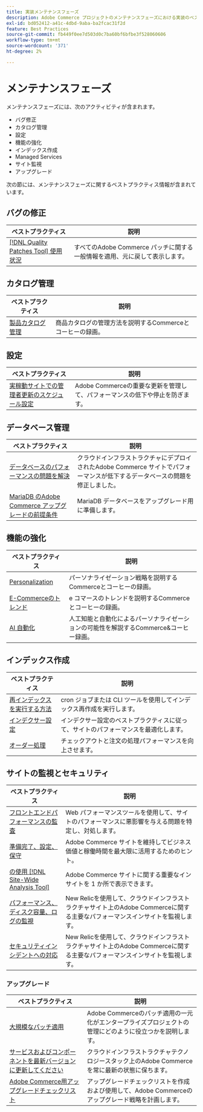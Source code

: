 ```yaml
---
title: 実装メンテナンスフェーズ
description: Adobe Commerce プロジェクトのメンテナンスフェーズにおける実装のベストプラクティスについて説明します。
exl-id: bd052412-a41c-4dbd-9aba-ba2fcac31f2d
feature: Best Practices
source-git-commit: fb449f0ee7d503d0c7ba60bf6bfbe3f528060606
workflow-type: tm+mt
source-wordcount: '371'
ht-degree: 2%

---
```


# メンテナンスフェーズ

メンテナンスフェーズには、次のアクティビティが含まれます。

- バグ修正
- カタログ管理
- 設定
- 機能の強化
- インデックス作成
- Managed Services
- サイト監視
- アップグレード

次の節には、メンテナンスフェーズに関するベストプラクティス情報が含まれています。

## バグの修正

| ベストプラクティス | 説明 |
|-----------------------------------------------------------------------------------|-------------------------------------------------------------------------------|
| [[!DNL Quality Patches Tool] 使用状況](../../../tools/quality-patches-tool/usage.md) | すべてのAdobe Commerce パッチに関する一般情報を適用、元に戻して表示します。 |

## カタログ管理

| ベストプラクティス | 説明 |
|------------------------------------------------------------------------------------------------------------------------------------------------------------------|--------------------------------------------------------------------------------------|
| [製品カタログ管理](https://www.gotostage.com/channel/fca90f7960be436f9b849215d9e06026/recording/2eea2782fc874047a020391000519f8b/watch?source=CHANNEL) | 商品カタログの管理方法を説明するCommerceとコーヒーの録画。 |

## 設定

| ベストプラクティス | 説明 |
|-------------------------------------------------------------------------------------------|---------------------------------------------------------------------------------|
| [実稼動サイトでの管理者更新のスケジュール設定](scheduling-admin-updates-in-production.md) | Adobe Commerceの重要な更新を管理して、パフォーマンスの低下や停止を防ぎます。 |

## データベース管理

| ベストプラクティス | 説明 |
|--------------------------------------------------------------------------------------------------------|-----------------------------------------------------------------------------------------------------|
| [データベースのパフォーマンスの問題を解決&#x200B;](resolve-database-performance-issues.md) | クラウドインフラストラクチャにデプロイされたAdobe Commerce サイトでパフォーマンスが低下するデータベースの問題を修正しました。 |
| [MariaDB のAdobe Commerce アップグレードの前提条件&#x200B;](mariadb-upgrade.md) | MariaDB データベースをアップグレード用に準備します。 |

## 機能の強化

| ベストプラクティス | 説明 |
|---------------------------------------------------------------------------------------------------------------------------------------------------------|-----------------------------------------------------------------------------------------------------------------------|
| [Personalization](https://www.gotostage.com/channel/fca90f7960be436f9b849215d9e06026/recording/e218545a77de490fb5102eca07d0580a/watch?source=CHANNEL) | パーソナライゼーション戦略を説明するCommerceとコーヒーの録画。 |
| [E-Commerceのトレンド](https://www.gotostage.com/channel/fca90f7960be436f9b849215d9e06026/recording/9a772468d7b64409a3d5dff4d67e656d/watch?source=CHANNEL) | e コマースのトレンドを説明するCommerceとコーヒーの録画。 |
| [AI 自動化](https://www.gotostage.com/channel/fca90f7960be436f9b849215d9e06026/recording/27ae23699c2847be981a23ca098e548f/watch?source=CHANNEL) | 人工知能と自動化によるパーソナライゼーションの可能性を解説するCommerce&amp;コーヒー録画。 |

## インデックス作成

| ベストプラクティス | 説明 |
|------------------------------------------------------------------------------------------------------------|----------------------------------------------------------------------------------|
| [再インデックスを実行する方法](https://developer.adobe.com/commerce/php/development/components/indexing/#how-to-reindex) | cron ジョブまたは CLI ツールを使用してインデックス再作成を実行します。 |
| [インデクサー&#x200B;設定](indexer-configuration.md) | インデクサー設定のベストプラクティスに従って、サイトのパフォーマンスを最適化します。 |
| [オーダー処理](order-processing-configuration.md) | チェックアウトと注文の処理パフォーマンスを向上させます。 |

## サイトの監視とセキュリティ

| ベストプラクティス | 説明 |
|-------------------------------------------------------------------------------------------------------------------------------------------------|-----------------------------------------------------------------------------------------------------------|
| [フロントエンドパフォーマンスの監査](frontend-performance.md) | Web パフォーマンスツールを使用して、サイトのパフォーマンスに悪影響を与える問題を特定し、対処します。 |
| [準備完了、設定、保守](https://business.adobe.com/blog/basics/ready-set-maintain) | Adobe Commerce サイトを維持してビジネス価値と稼働時間を最大限に活用するためのヒント。 |
| [の使用 [!DNL Site-Wide Analysis Tool]](../../../tools/site-wide-analysis-tool/intro.md#integrations-with-other-adobe-commerce-support-tools) | Adobe Commerce サイトに関する重要なインサイトを 1 か所で表示できます。 |
| [パフォーマンス、ディスク容量、ログの監視](https://experienceleague.adobe.com/docs/commerce-cloud-service/user-guide/monitor/performance.html) | New Relicを使用して、クラウドインフラストラクチャサイト上のAdobe Commerceに関する主要なパフォーマンスインサイトを監視します。 |
| [セキュリティインシデントへの対応](respond-to-security-incident.md) | New Relicを使用して、クラウドインフラストラクチャサイト上のAdobe Commerceに関する主要なパフォーマンスインサイトを監視します。 |

### アップグレード

| ベストプラクティス | 説明 |
|-----------------------------------------------------------------------|--------------------------------------------------------------------------------------------|
| [大規模なパッチ適用](patching-at-scale.md) | Adobe Commerceのパッチ適用の一元化がエンタープライズプロジェクトの管理にどのように役立つかを説明します。 |
| [サービスおよびコンポーネントを最新バージョンに更新してください&#x200B;](update-services.md) | クラウドインフラストラクチャテクノロジースタック上のAdobe Commerceを常に最新の状態に保ちます。 |
| [Adobe Commerce用アップグレードチェックリスト&#x200B;](upgrade-checklist.md) | アップグレードチェックリストを作成および使用して、Adobe Commerceのアップグレード戦略を計画します。 |
